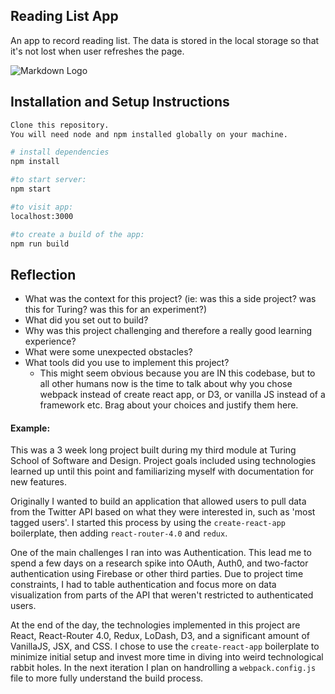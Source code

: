 ## Reading List App

An app to record reading list. The data is stored in the local storage so that it's not lost when user refreshes the page.

![Markdown Logo](https://mcusercontent.com/966fc1b875b92a9a36ccf1370/images/3382def0-d5c9-4eb0-bc23-b816fe945c9a.gif)

## Installation and Setup Instructions

```bash
Clone this repository.
You will need node and npm installed globally on your machine.

# install dependencies
npm install

#to start server:
npm start

#to visit app:
localhost:3000

#to create a build of the app:
npm run build
```

## Reflection

- What was the context for this project? (ie: was this a side project? was this for Turing? was this for an experiment?)
- What did you set out to build?
- Why was this project challenging and therefore a really good learning experience?
- What were some unexpected obstacles?
- What tools did you use to implement this project?
  - This might seem obvious because you are IN this codebase, but to all other humans now is the time to talk about why you chose webpack instead of create react app, or D3, or vanilla JS instead of a framework etc. Brag about your choices and justify them here.

#### Example:

This was a 3 week long project built during my third module at Turing School of Software and Design. Project goals included using technologies learned up until this point and familiarizing myself with documentation for new features.

Originally I wanted to build an application that allowed users to pull data from the Twitter API based on what they were interested in, such as 'most tagged users'. I started this process by using the `create-react-app` boilerplate, then adding `react-router-4.0` and `redux`.

One of the main challenges I ran into was Authentication. This lead me to spend a few days on a research spike into OAuth, Auth0, and two-factor authentication using Firebase or other third parties. Due to project time constraints, I had to table authentication and focus more on data visualization from parts of the API that weren't restricted to authenticated users.

At the end of the day, the technologies implemented in this project are React, React-Router 4.0, Redux, LoDash, D3, and a significant amount of VanillaJS, JSX, and CSS. I chose to use the `create-react-app` boilerplate to minimize initial setup and invest more time in diving into weird technological rabbit holes. In the next iteration I plan on handrolling a `webpack.config.js` file to more fully understand the build process.
